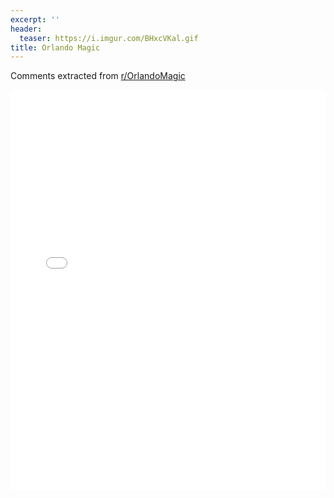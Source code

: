 ```yaml
---
excerpt: ''
header:
  teaser: https://i.imgur.com/BHxcVKal.gif
title: Orlando Magic
---
```


Comments extracted from [r/OrlandoMagic](https://reddit.com/r/OrlandoMagic)
<iframe id="igraph" scrolling="no" style="border:none;" seamless="seamless" src="/plots/NBA/ORL.html" height="640" width="100%"></iframe>